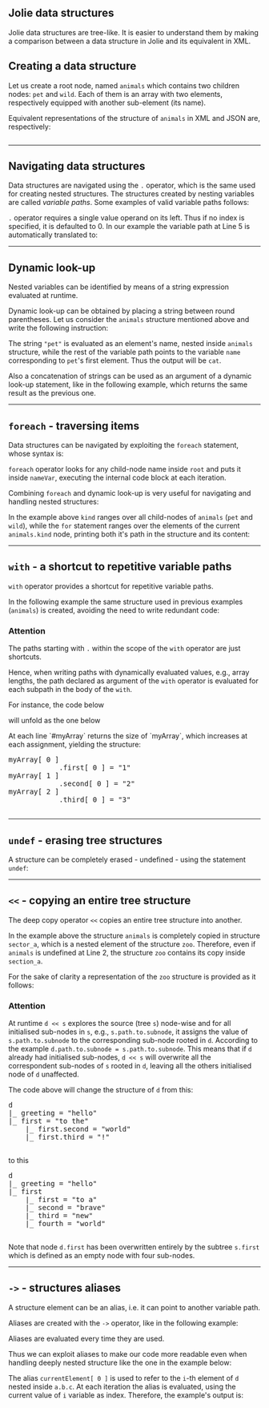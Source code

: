 ## Jolie data structures

Jolie data structures are tree-like. It is easier to understand them by making a comparison between a data structure in Jolie and its equivalent in XML.

## Creating a data structure

Let us create a root node, named `animals` which contains two children nodes: `pet` and `wild`. Each of them is an array with two elements, respectively equipped with another sub-element (its name).

<div class="code" src="data_structures_1.ol"></div>

Equivalent representations of the structure of `animals` in XML and JSON are, respectively:

<div style="overflow:auto"><div style="width:49%; float:left;"><div class="code" src="data_structures_1.xml"></div></div><div style="width:49%; float:left;"><div class="code" src="data_structures_1.json"></div></div></div>

---

## Navigating data structures

Data structures are navigated using the `.` operator, which is the same used for creating nested structures. The structures created by nesting variables are called *variable paths*. Some examples of valid variable paths follows:

<div class="code" src="data_structures_2.ol"></div>

`.` operator requires a single value operand on its left. Thus if no index is specified, it is defaulted to 0. In our example the variable path at Line 5 is automatically translated to:

<div class="code" src="data_structures_3.ol"></div>

---

## Dynamic look-up

Nested variables can be identified by means of a string expression evaluated at runtime.

Dynamic look-up can be obtained by placing a string between round parentheses. Let us consider the `animals` structure mentioned above and write the following instruction:

<div class="code" src="data_structures_4.ol"></div>

The string `"pet"` is evaluated as an element's name, nested inside `animals` structure, while the rest of the variable path points to the variable `name` corresponding to `pet`'s first element. Thus the output will be `cat`.

Also a concatenation of strings can be used as an argument of a dynamic look-up statement, like in the following example, which returns the same result as the previous one.

<div class="code" src="data_structures_5.ol"></div>

---

## `foreach` - traversing items 

Data structures can be navigated by exploiting the `foreach` statement, whose syntax is:

<div class="syntax" src="syntax_data_structures_1.ol"></div>

`foreach` operator looks for any child-node name inside `root` and puts it inside `nameVar`, executing the internal code block at each iteration. 

Combining `foreach` and dynamic look-up is very useful for navigating and handling nested structures:

<div class="code" src="data_structures_6.ol"></div>

In the example above `kind` ranges over all child-nodes of `animals` (`pet` and `wild`), while the `for` statement ranges over the elements of the current `animals.kind` node, printing both it's path in the structure and its content:

<div class="code" src="data_structures_6_out.ol"></div>

---

## `with` - a shortcut to repetitive variable paths

`with` operator provides a shortcut for repetitive variable paths.

In the following example the same structure used in previous examples (`animals`) is created, avoiding the need to write redundant code:

<div class="code" src="data_structures_7.ol"></div>

<div class="panel panel-warning">
 	<div class="panel-heading">
  	<h3 class="panel-title">Attention</h3>
  </div>
  <div class="panel-body">
    <p>The paths starting with <code>.</code> within the scope of the <code>with</code> operator are just shortcuts.</p>
    <p>Hence, when writing paths with dynamically evaluated values, e.g., array lengths, the path declared as argument of the <code>with</code> operator is evaluated for each subpath in the body of the <code>with</code>.</p>
    <p>For instance, the code below</p>
		<div class="code" src="data_structures_7_1.ol"></div>
		<p>will unfold as the one below</p>
		<div class="code" src="data_structures_7_2.ol"></div>
		<p>At each line `#myArray` returns the size of `myArray`, which increases at each assignment, yielding the structure:</p>
		<pre>
myArray[ 0 ]
            .first[ 0 ] = "1"
myArray[ 1 ]
            .second[ 0 ] = "2"
myArray[ 2 ]
            .third[ 0 ] = "3"
		</pre>
				<p></p>
	</div>
</div>

---

## `undef` - erasing tree structures

A structure can be completely erased - undefined - using the statement `undef`:

<div class="code" src="data_structures_9.ol"></div>

---

## `<<` - copying an entire tree structure

The deep copy operator `<<` copies an entire tree structure into another.

<div class="code" src="data_structures_8.ol"></div>

In the example above the structure `animals` is completely copied in structure `sector_a`, which is a nested element of the structure `zoo`. Therefore, even if `animals` is undefined at Line 2, the structure `zoo` contains its copy inside `section_a`. 

For the sake of clarity a representation of the `zoo` structure is provided as it follows:

<div class="code" src="data_structures_8.xml"></div>

<div class="panel panel-warning">
 	<div class="panel-heading">
  	<h3 class="panel-title">Attention</h3>
  </div>
  <div class="panel-body">
    <p>At runtime <code>d << s</code> explores the source (tree <code>s</code>) node-wise and for all initialised sub-nodes in <code>s</code>, e.g., <code>s.path.to.subnode</code>, it assigns the value of <code>s.path.to.subnode</code> to the corresponding sub-node rooted in <code>d</code>. According to the example <code>d.path.to.subnode = s.path.to.subnode</code>.
    This means that if <code>d</code> already had initialised sub-nodes, <code>d << s</code> will overwrite all the correspondent sub-nodes of <code>s</code> rooted in <code>d</code>, leaving all the others initialised node of <code>d</code> unaffected.
    </p>
		<div class="code" src="data_structures_8_1.ol"></div>
		<p>The code above will change the structure of <code>d</code> from this:</p>
		<pre>
d
|_ greeting = "hello"
|_ first = "to the"
	|_ first.second = "world"
	|_ first.third = "!"
			</pre>
			<p>to this</p>
				<pre>
d
|_ greeting = "hello"
|_ first
	|_ first = "to a"
	|_ second = "brave"
	|_ third = "new"
	|_ fourth = "world"
				</pre>
				<p>Note that node <code>d.first</code> has been overwritten entirely by the subtree <code>s.first</code> which is defined as an empty node with four sub-nodes.</p>
	</div>
</div>


---


## `->` - structures aliases

A structure element can be an alias, i.e. it can point to another variable path.

Aliases are created with the `->` operator, like in the following example:

<div class="code" src="data_structures_10.ol"></div>

<div class="attention"><p>Aliases are evaluated every time they are used.</p></div>

Thus we can exploit aliases to make our code more readable even when handling deeply nested structure like the one in the example below:

<div class="code" src="data_structures_11.ol"></div>

The alias `currentElement[ 0 ]` is used to refer to the `i`-th element of `d` nested inside `a.b.c`. At each iteration the alias is evaluated, using the current value of `i` variable as index. Therefore, the example's output is:

<div class="code" src="data_structures_11_out.ol"></div>